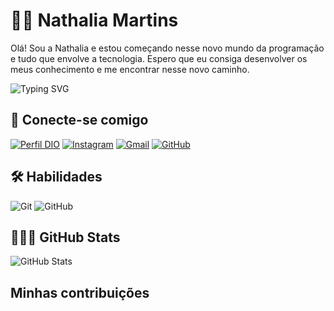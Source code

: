 # 👩🏻 Nathalia Martins 
Olá! Sou a Nathalia e estou começando nesse novo mundo da programação e tudo que envolve a tecnologia.
Espero que eu consiga desenvolver os meus conhecimento e me encontrar nesse novo caminho. 

![Typing SVG](https://readme-typing-svg.herokuapp.com/?color=DC143C&size=35&center=true&vCenter=true&width=1000&lines=Torçam+por+mim!+:%29)

## 🔗 Conecte-se comigo

[![Perfil DIO](https://img.shields.io/badge/-Meu%20Perfil%20na%20DIO-000?style=for-the-badge&logo)](https://www.dio.me/users/nathaliamartins17)
[![Instagram](https://img.shields.io/badge/-Instagram-100000?style=for-the-badge&logo=instagram&logoColor=DC143C)](https://www.instagram.com/nah_martins7/)
[![Gmail](https://img.shields.io/badge/Gmail-000?style=for-the-badge&logo=gmail&logoColor=DC143C)](mailto:nathaliamartins17@gmail.com)
[![GitHub](https://img.shields.io/badge/GitHub-100000?style=for-the-badge&logo=github&logoColor=DC143C)](https://github.com/NAMartins7)

## 🛠 Habilidades 

![Git](https://img.shields.io/badge/Git-111?style=for-the-badge&logo=git&logoColor=DC143C)
![GitHub](https://img.shields.io/badge/github-%23121011.svg?style=for-the-badge&logo=github&logoColor=DC143C)


## 👩🏻‍💻 GitHub Stats

![GitHub Stats](https://github-readme-stats.vercel.app/api?username=NAMartins7&theme=transparent&bg_color=000&border_color=DC143C&show_icons=true&icon_color=FF6347&title_color=DC143C&text_color=DC143C)

## Minhas contribuições
